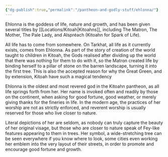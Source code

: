 ```yaml
---
{"dg-publish":true,"permalink":"/pantheon-and-godly-stuff/ehlonna/"}
---
```


Ehlonna is the goddess of life, nature and growth, and has been given several titles by [[Locations/Kitoah\|Kitoahns]], including The Matron, The Mother, The Pale Lady, and Alspréach (Kitoahn for Spark of Life). 

All life has to come from somewhere. On Tarkhat, all life as it currently exists, comes from Ehlonna. As part of the story of creation of the world taught to children in Kitoah, the Gods realised after dividing up the world that there was nothing for them to do with it, so the Matron created life by binding herself to a pillar of stone on the barren landscape, turning it into the first tree. This is also the accepted reason for why the Great Green, and by extension, Kitoah have such a magical tendency

Ehlonna is the oldest and most revered god in the Kitoahn pantheon, as all life springs forth from her. Her name is invoked often and readily by those on the continent, when asking for good fortune, good weather, or merely giving thanks for the fineries in life. In the modern age, the practices of her worship are not as strictly enforced, and reverent worship is usually reserved for those who live closer to nature. 

Literal depictions of her are seldom, as nobody can truly capture the beauty of her original visage, but those who are closer to nature speak of Fey-like features appearing to them in trees. Her symbol, a wide-stretching tree can be seen everywhere if you know where to look, some cities even working her emblem into the very layout of their streets, in order to promote and encourage good fortune and growth.
